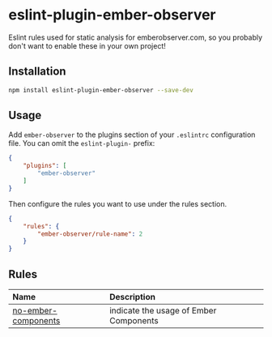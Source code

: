 # eslint-plugin-ember-observer

Eslint rules used for static analysis for emberobserver.com, so you probably don't want to enable these in your own project!

## Installation

```sh
npm install eslint-plugin-ember-observer --save-dev
```

## Usage

Add `ember-observer` to the plugins section of your `.eslintrc` configuration file. You can omit the `eslint-plugin-` prefix:

```json
{
    "plugins": [
        "ember-observer"
    ]
}
```


Then configure the rules you want to use under the rules section.

```json
{
    "rules": {
        "ember-observer/rule-name": 2
    }
}
```

## Rules

<!-- begin auto-generated rules list -->

| Name                                                     | Description                            |
| :------------------------------------------------------- | :------------------------------------- |
| [no-ember-components](docs/rules/no-ember-components.md) | indicate the usage of Ember Components |

<!-- end auto-generated rules list -->


